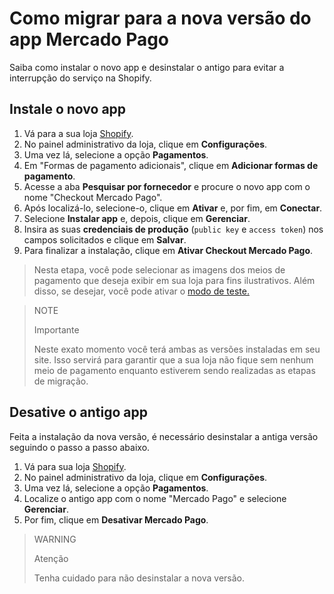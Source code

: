 # Como migrar para a nova versão do app Mercado Pago

Saiba como instalar o novo app e desinstalar o antigo para evitar a interrupção do serviço na Shopify.

## Instale o novo app

1. Vá para a sua loja [Shopify](https://accounts.shopify.com/store-login).
2. No painel administrativo da loja, clique em **Configurações**.
3. Uma vez lá, selecione a opção **Pagamentos**. 
4. Em "Formas de pagamento adicionais", clique em **Adicionar formas de pagamento**.
5. Acesse a aba **Pesquisar por fornecedor** e procure o novo app com o nome "Checkout Mercado Pago".
6. Após localizá-lo, selecione-o, clique em **Ativar** e, por fim, em **Conectar**.
7. Selecione **Instalar app** e, depois, clique em **Gerenciar**.
8. Insira as suas **credenciais de produção** (`public key` e `access token`) nos campos solicitados e clique em **Salvar**.
9. Para finalizar a instalação, clique em **Ativar Checkout Mercado Pago**.

> Nesta etapa, você pode selecionar as imagens dos meios de pagamento que deseja exibir em sua loja para fins ilustrativos. Além disso, se desejar, você pode ativar o [modo de teste.](/developers/pt/docs/shopify/sales-processing/integration-test)

> NOTE
>
> Importante
>
> Neste exato momento você terá ambas as versões instaladas em seu site. Isso servirá para garantir que a sua loja não fique sem nenhum meio de pagamento enquanto estiverem sendo realizadas as etapas de migração. 

## Desative o antigo app

Feita a instalação da nova versão, é necessário desinstalar a antiga versão seguindo o passo a passo abaixo.

1. Vá para sua loja [Shopify](https://accounts.shopify.com/store-login).
2. No painel administrativo da loja, clique em **Configurações**.
3. Uma vez lá, selecione a opção **Pagamentos**. 
4. Localize o antigo app com o nome "Mercado Pago" e selecione **Gerenciar**.
5. Por fim, clique em **Desativar Mercado Pago**.

> WARNING
>
> Atenção
>
> Tenha cuidado para não desinstalar a nova versão.